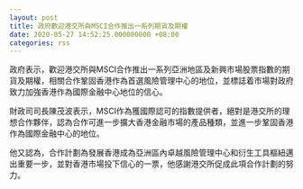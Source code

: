 ```yaml
---
layout: post
title: 政府歡迎港交所與MSCI合作推出一系列期貨及期權
date: 2020-05-27 14:52:25.000000000 +08:00
categories: rss
---
```


政府表示，歡迎港交所與MSCI合作推出一系列亞洲地區及新興市場股票指數的期貨及期權，相關合作鞏固香港作為首選風險管理中心的地位，並標誌着市場對政府致力加強香港作為國際金融中心地位的信心。

財政司司長陳茂波表示，MSCI作為獲國際認可的指數提供者，絕對是港交所的理想合作夥伴，認為合作可進一步擴大香港金融市場的產品種類，並進一步鞏固香港作為國際金融中心的地位。

他又認為，合作計劃為發展香港成為亞洲區內卓越風險管理中心和衍生工具樞紐邁出重要一步，並對香港市場投下信心的一票，他感謝港交所促成此項合作計劃的努力。
